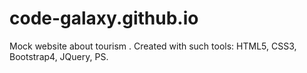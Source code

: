 # code-galaxy.github.io
Mock website about tourism . Created with such tools: HTML5, CSS3, Bootstrap4, JQuery, PS.
